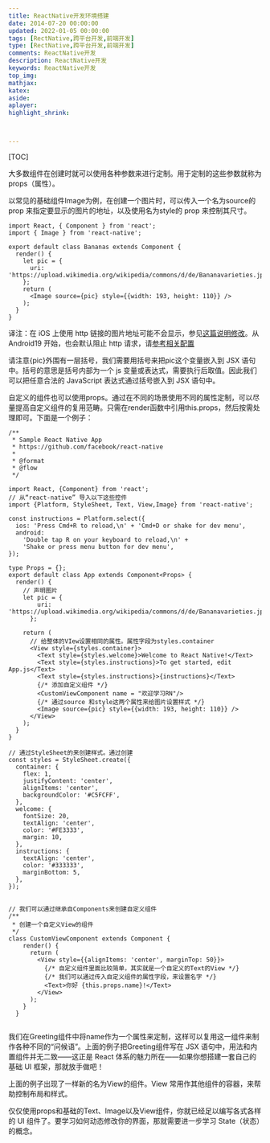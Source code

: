 ```yaml
---
title: ReactNative开发环境搭建
date: 2014-07-20 00:00:00
updated: 2022-01-05 00:00:00
tags: [RectNative,跨平台开发,前端开发]
type: [RectNative,跨平台开发,前端开发]
comments: ReactNative开发
description: ReactNative开发
keywords: ReactNative开发
top_img:
mathjax:
katex:
aside:
aplayer:
highlight_shrink:



---
```


[TOC]



大多数组件在创建时就可以使用各种参数来进行定制。用于定制的这些参数就称为props（属性）。

以常见的基础组件Image为例，在创建一个图片时，可以传入一个名为source的 prop 来指定要显示的图片的地址，以及使用名为style的 prop 来控制其尺寸。

```
import React, { Component } from 'react';
import { Image } from 'react-native';

export default class Bananas extends Component {
  render() {
    let pic = {
      uri: 'https://upload.wikimedia.org/wikipedia/commons/d/de/Bananavarieties.jpg'
    };
    return (
      <Image source={pic} style={{width: 193, height: 110}} />
    );
  }
}

```
译注：在 iOS 上使用 http 链接的图片地址可能不会显示，参见[这篇说明修改](https://segmentfault.com/a/1190000002933776)。从 Android19 开始，也会默认阻止 http 请求，请[参考相关配置](https://blog.csdn.net/qq_40347548/article/details/86766932)
    
请注意{pic}外围有一层括号，我们需要用括号来把pic这个变量嵌入到 JSX 语句中。括号的意思是括号内部为一个 js 变量或表达式，需要执行后取值。因此我们可以把任意合法的 JavaScript 表达式通过括号嵌入到 JSX 语句中。

自定义的组件也可以使用props。通过在不同的场景使用不同的属性定制，可以尽量提高自定义组件的复用范畴。只需在render函数中引用this.props，然后按需处理即可。下面是一个例子：

```
/**
 * Sample React Native App
 * https://github.com/facebook/react-native
 *
 * @format
 * @flow
 */

import React, {Component} from 'react';
// 从“react-native” 导入以下这些控件
import {Platform, StyleSheet, Text, View,Image} from 'react-native';

const instructions = Platform.select({
  ios: 'Press Cmd+R to reload,\n' + 'Cmd+D or shake for dev menu',
  android:
    'Double tap R on your keyboard to reload,\n' +
    'Shake or press menu button for dev menu',
});

type Props = {};
export default class App extends Component<Props> {
  render() {
    // 声明图片
    let pic = {
        uri: 'https://upload.wikimedia.org/wikipedia/commons/d/de/Bananavarieties.jpg'
      };

    return (
      // 给整体的VIew设置相同的属性。属性字段为styles.container
      <View style={styles.container}>
        <Text style={styles.welcome}>Welcome to React Native!</Text>
        <Text style={styles.instructions}>To get started, edit App.js</Text>
        <Text style={styles.instructions}>{instructions}</Text>
        {/* 添加自定义组件 */}
        <CustomViewComponent name = "欢迎学习RN"/>
        {/* 通过source 和style这两个属性来给图片设置样式 */}
        <Image source={pic} style={{width: 193, height: 110}} />
      </View>
    );
  }
}

// 通过StyleSheet的来创建样式。通过创建
const styles = StyleSheet.create({
  container: {
    flex: 1,
    justifyContent: 'center',
    alignItems: 'center',
    backgroundColor: '#C5FCFF',
  },
  welcome: {
    fontSize: 20,
    textAlign: 'center',
    color: '#FE3333',
    margin: 10,
  },
  instructions: {
    textAlign: 'center',
    color: '#333333',
    marginBottom: 5,
  },
});


// 我们可以通过继承自Components来创建自定义组件
/**
 * 创建一个自定义View的组件
 */
class CustomViewComponent extends Component {
    render() {
      return (
        <View style={{alignItems: 'center', marginTop: 50}}>
          {/* 自定义组件里面比较简单，其实就是一个自定义的Text的View */}
          {/* 我们可以通过传入自定义组件的属性字段，来设置名字 */}
          <Text>你好 {this.props.name}!</Text>
        </View>
      );
    }
  }


```

我们在Greeting组件中将name作为一个属性来定制，这样可以复用这一组件来制作各种不同的“问候语”。上面的例子把Greeting组件写在 JSX 语句中，用法和内置组件并无二致——这正是 React 体系的魅力所在——如果你想搭建一套自己的基础 UI 框架，那就放手做吧！

上面的例子出现了一样新的名为View的组件。View 常用作其他组件的容器，来帮助控制布局和样式。

仅仅使用props和基础的Text、Image以及View组件，你就已经足以编写各式各样的 UI 组件了。要学习如何动态修改你的界面，那就需要进一步学习 State（状态）的概念。
